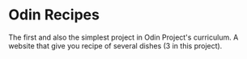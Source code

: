 # Odin Recipes
The first and also the simplest project in Odin Project's curriculum. A website that give you recipe of several dishes (3 in this project).